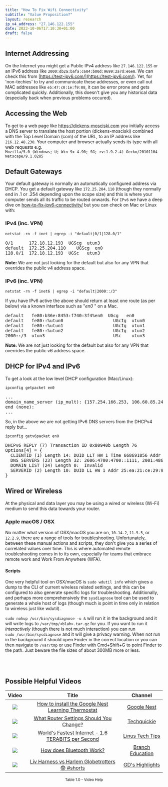 ```yaml
---
title: "How To Fix Wifi Connectivity"
subtitle: "Value Proposition?"
layout: research
ip_v4_address: "27.146.122.155"
date: 2023-10-06T17:10:30+01:00
draft: false
---
```


## Internet Addressing
On the Internet you might get a Public IPv4 address like ```27.146.122.155``` or an IPv6 address like ```2000:db2a:bafa:c604:b00d:9699:2a7d:e6e8```. We can check this from [https://test-ipv6.com/](https://test-ipv6.com/). Yet, for 'non-techies' to try and communicate these addresses, or even call out MAC addresses like ```e5:47:c0:1e:f9:08```, it can be error prone and gets complicated quickly. Additionally, this doesn't give you any historical data (especially back when previous problems occured).

## Accessing the Web
To get to a web page like https://dickens-mosciski.com you initially access a DNS server to translate the host portion (dickens-mosciski) combined with the Top Level Domain (com) of the URL, to an IP address like ```216.12.48.230```. Your computer and browser actually sends its type with all web requests e.g. <br>```Mozilla/5.0 (Windows; U; Win 9x 4.90; SG; rv:1.9.2.4) Gecko/20101104 Netscape/9.1.0285```

## Default Gateways
Your default gateway is normally an automatically configured address via DHCP. You get a default gateway like ```172.25.204.110``` (though they normally end in .1 or .254 depending upon the scope size) and this is where your computer sends all its traffic to be routed onwards. For ```IPv6``` we have a deep dive on [how-to-fix-ipv6-connectivity/](/blog/how-to-fix-ipv6-connectivity/) but you can check on Mac or Linux with:

### IPv4 (inc. VPN)
```netstat -rn -f inet | egrep -i "default|0/1|128.0/1"```

<pre>
0/1      172.18.12.193  UGScg  utun3
default  172.25.204.110    UGScg  en0
128.0/1  172.18.12.193  UGSc   utun3</pre>

**Note:** We are not just looking for the default but also for any VPN that overrides the public v4 address space.

### IPv6 (inc. VPN)
```netstat -rn -f inet6 | egrep -i "default|2000::/3"```

If you have IPv6 active the above should return at least one route (as per below) via a known interface such as "_en0_ " on a Mac. 

<pre>
default   fe80:b36e:8453:f740:3f4%en0  UGcg   en0
default   fe80::%utun0                   UGcIg  utun0
default   fe80::%utun1                   UGcIg  utun1
default   fe80::%utun2                   UGcIg  utun2
2000::/3  utun3                          USc    utun3</pre>

**Note:** We are not just looking for the default but also for any VPN that overrides the public v6 address space.

## DHCP for IPv4 and IPv6

To get a look at the low level DHCP configuration (Mac/Linux): 

```ipconfig getpacket en0```

<pre>
...
domain_name_server (ip_mult): {157.254.166.253, 106.60.85.244}
end (none):
...</pre>

So, in the above we are not getting IPv6 DNS servers from the DHCPv4 reply but...

```ipconfig getv6packet en0```

<pre>
DHCPv6 REPLY (7) Transaction ID 0x80940b Length 76
Options[4] = {
  CLIENTID (1) Length 14: DUID LLT HW 1 Time 668691856 Addr e5:47:c0:1e:f9:08
  DNS_SERVERS (23) Length 32: 2606:4700:4700::1111, 2001:4860:4860::8844
  DOMAIN_LIST (24) Length 0:  Invalid
  SERVERID (2) Length 10: DUID LL HW 1 Addr 25:ea:21:ce:29:90
}</pre>

## Wired or Wireless
At the physical and data layer you may be using a wired or wireless (Wi-Fi) medium to send this data towards your router. 

### Apple macOS / OSX
No matter what version of OSX/macOS you are on, ```10.14.2```, ```11.5.5```, or ```12.2.9```, there are a range of tools for troubleshooting. Unfortunately, between these manual actions and scripts, they don't give you a series of correlated values over time. This is where automated remote troubleshooting comes in to its own, especially for teams that embrace remote work and Work From Anywhere (WFA).

#### Scripts
One very helpful tool on OSX/macOS is ```sudo wdutil info``` which gives a dump to the CLI of current wireless related settings, and this can be configured to also generate specific logs for troubleshooting. Additionally, and perhaps more comprehensively the ```sysdiagnose``` tool can be used to generate a whole host of logs (though much is point in time only in relation to wireless just like wdutil).

```sudo nohup /usr/bin/sysdiagnose -u &``` will run it in the background and it will write logs to ```/var/tmp/<blah>.tar.gz``` for you. If you want to run it *interactively* (though there is not much interaction) you can run<br>```sudo /usr/bin/sysdiagnose``` and it will give a privacy warning. When not run in the background it should open Finder in the correct location or you can then navigate to ```/var/tmp``` or use Finder with Cmd+Shift+G to point Finder to the path. Just beware the file sizes of about 300MB more or less.

<br><br>
## Possible Helpful Videos

<link href="/plugins/lity/css/lity.min.css" rel="stylesheet">
<script src="/plugins/lity/js/lity.min.js"></script>
<div class="table1-start"></div>

|Video | Title | Channel |
| :---: | :---: | :---: |
|<a href="https://www.youtube.com/watch?v=dHKD-9uI24I" data-lity><img src="https://i.ytimg.com/vi/dHKD-9uI24I/default.jpg" class="img-fluid"></a>|<a href="https://www.youtube.com/watch?v=dHKD-9uI24I" data-lity>How to install the Google Nest Learning Thermostat</a>|<a target="_blank" href="https://www.youtube.com/channel/UCWmlRLAOpx9f1t_cVkBx8-g" >Google Nest</a>|
|<a href="https://www.youtube.com/watch?v=qfS8-Qvvmfk" data-lity><img src="https://i.ytimg.com/vi/qfS8-Qvvmfk/default.jpg" class="img-fluid"></a>|<a href="https://www.youtube.com/watch?v=qfS8-Qvvmfk" data-lity>What Router Settings Should You Change?</a>|<a target="_blank" href="https://www.youtube.com/channel/UC0vBXGSyV14uvJ4hECDOl0Q" >Techquickie</a>|
|<a href="https://www.youtube.com/watch?v=WXt2gD4fS_k" data-lity><img src="https://i.ytimg.com/vi/WXt2gD4fS_k/default.jpg" class="img-fluid"></a>|<a href="https://www.youtube.com/watch?v=WXt2gD4fS_k" data-lity>World&#39;s Fastest Internet - 1.6 TERABITS per Second</a>|<a target="_blank" href="https://www.youtube.com/channel/UCXuqSBlHAE6Xw-yeJA0Tunw" >Linus Tech Tips</a>|
|<a href="https://www.youtube.com/watch?v=1I1vxu5qIUM" data-lity><img src="https://i.ytimg.com/vi/1I1vxu5qIUM/default.jpg" class="img-fluid"></a>|<a href="https://www.youtube.com/watch?v=1I1vxu5qIUM" data-lity>How does Bluetooth Work?</a>|<a target="_blank" href="https://www.youtube.com/channel/UCdp4_l1vPmpN-gDbUwhaRUQ" >Branch Education</a>|
|<a href="https://www.youtube.com/watch?v=CPvoejF9k2o" data-lity><img src="https://i.ytimg.com/vi/CPvoejF9k2o/default.jpg" class="img-fluid"></a>|<a href="https://www.youtube.com/watch?v=CPvoejF9k2o" data-lity>Liv Harness vs Harlem Globetrotters 😨 #shorts</a>|<a target="_blank" href="https://www.youtube.com/channel/UCd_EkHbEutirFl_XSrg95kA" >GD's Highlights</a>|

<center><small>Table 1.0 - Video Help</small></center>
 <br>
<div class="table1-end"></div>
<script type="text/javascript">
(function() {
    $('div.table1-start').nextUntil('div.table1-end', 'table').addClass('table thead-dark table-striped table-responsive rounded').attr('id', 't1');
    $('#t1').find('thead').addClass('thead-dark');
})();
</script>
